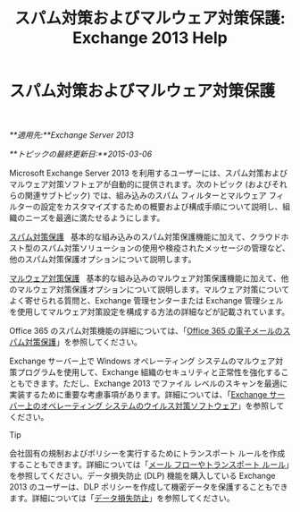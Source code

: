 ﻿---
title: 'スパム対策およびマルウェア対策保護: Exchange 2013 Help'
TOCTitle: スパム対策およびマルウェア対策保護
ms:assetid: 07d0f42d-2adc-48bf-b07f-189a560d365b
ms:mtpsurl: https://technet.microsoft.com/ja-jp/library/JJ150481(v=EXCHG.150)
ms:contentKeyID: 48269146
ms.date: 04/24/2018
mtps_version: v=EXCHG.150
ms.translationtype: HT
---

# スパム対策およびマルウェア対策保護

 

_**適用先:**Exchange Server 2013_

_**トピックの最終更新日:**2015-03-06_

Microsoft Exchange Server 2013 を利用するユーザーには、スパム対策およびマルウェア対策ソフトェアが自動的に提供されます。次のトピック (およびそれらの関連サブトピック) では、組み込みのスパム フィルターとマルウェア フィルターの設定をカスタマイズするための概要および構成手順について説明し、組織のニーズを最適に満たせるようにします。

[スパム対策保護](anti-spam-protection-exchange-2013-help.md)   基本的な組み込みのスパム対策保護機能に加えて、クラウドホスト型のスパム対策ソリューションの使用や検疫されたメッセージの管理など、他のスパム対策保護オプションについて説明します。

[マルウェア対策保護](anti-malware-protection-exchange-2013-help.md)   基本的な組み込みのマルウェア対策保護機能に加えて、他のマルウェア対策保護オプションについて説明します。マルウェア対策についてよく寄せられる質問と、Exchange 管理センターまたは Exchange 管理シェルを使用してマルウェア対策設定を構成する方法の詳細などが記載されています。

Office 365 のスパム対策機能の詳細については、「[Office 365 の電子メールのスパム対策保護](https://support.office.com/ja-jp/article/office-365-email-anti-spam-protection-6a601501-a6a8-4559-b2e7-56b59c96a586?ui=en-us%26rs=en-us%26ad=us)」を参照してください。

Exchange サーバー上で Windows オペレーティング システムのマルウェア対策プログラムを使用して、Exchange 組織のセキュリティと正常性を強化することもできます。ただし、Exchange 2013 でファイル レベルのスキャンを最適に実装するために重要な考慮事項があります。詳細については、「[Exchange サーバー上のオペレーティング システムのウイルス対策ソフトウェア](anti-virus-software-in-the-operating-system-on-exchange-servers-exchange-2013-help.md)」を参照してください。


> [!TIP]
> 会社固有の規制およびポリシーを実行するためにトランスポート ルールを作成することもできます。詳細については「<A href="mail-flow-rules-transport-rules-in-exchange-2013-exchange-2013-help.md">メール フローやトランスポート ルール</A>」を参照してください。データ損失防止 (DLP) 機能を購入している Exchange 2013 のユーザーは、DLP ポリシーを作成して機密データを保護することもできます。詳細については「<A href="technical-overview-of-dlp-data-loss-prevention-in-exchange.md">データ損失防止</A>」を参照してください。


